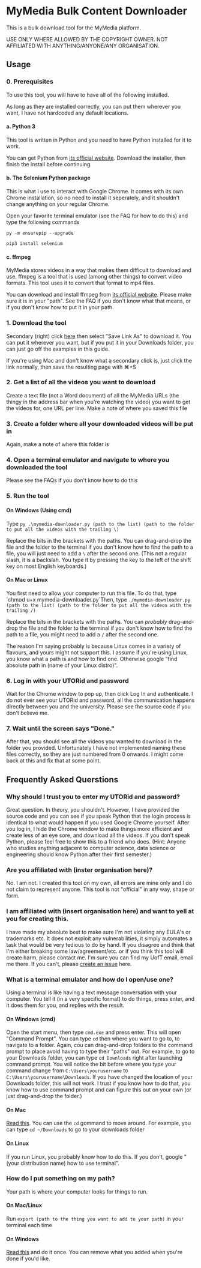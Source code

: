 # MyMedia Bulk Content Downloader
This is a bulk download tool for the MyMedia platform.

USE ONLY WHERE ALLOWED BY THE COPYRIGHT OWNER. NOT AFFILIATED WITH ANYTHING/ANYONE/ANY ORGANISATION.

## Usage

### 0. Prerequisites
To use this tool, you will have to have all of the following installed.

As long as they are installed correctly, you can put them wherever you want, I have not hardcoded any default locations.

#### a. Python 3
This tool is written in Python and you need to have Python installed for it to work.

You can get Python from [its official website](https://www.python.org/downloads/). Download the installer, then finish the install before continuing.

#### b. The Selenium Python package
This is what I use to interact with Google Chrome. It comes with its own Chrome installation, so no need to install it seperately, and it shouldn't change anything on your regular Chrome.

Open your favorite terminal emulator (see the FAQ for how to do this) and type the following commands

```py -m ensurepip --upgrade```

```pip3 install selenium ```

#### c. ffmpeg
MyMedia stores videos in a way that makes them difficult to download and use. ffmpeg is a tool that is used (among other things) to convert video formats. This tool uses it to convert that format to mp4 files.

You can download and install ffmpeg from [its official website](https://www.ffmpeg.org/). Please make sure it is in your "path". See the FAQ if you don't know what that means, or if you don't know how to put it in your path.

### 1. Download the tool
Secondary (right) click [here](https://raw.githubusercontent.com/egefeyzioglu/mymedia-download/main/mymedia-downloader.py) then select "Save Link As" to download it. You can put it wherever you want, but if you put it in your Downloads folder, you can just go off the examples in this guide.

If you're using Mac and don't know what a secondary click is, just click the link normally, then save the resulting page with ⌘+S

### 2. Get a list of all the videos you want to download
Create a text file (not a Word document) of all the MyMedia URLs (the thingy in the address bar when you're watching the video) you want to get the videos for, one URL per line. Make a note of where you saved this file

### 3. Create a folder where all your downloaded videos will be put in
Again, make a note of where this folder is

### 4. Open a terminal emulator and navigate to where you downloaded the tool
Please see the FAQs if you don't know how to do this

### 5. Run the tool
#### On Windows (Using cmd)
Type `py .\mymedia-downloader.py (path to the list) (path to the folder to put all the videos with the trailing \)`

Replace the bits in the brackets with the paths. You can drag-and-drop the file and the folder to the terminal if you don't know how to find the path to a file, you will just need to add a `\` after the second one. (This not a regular slash, it is a backslah. You type it by pressing the key to the left of the shift key on most English keyboards.)

#### On Mac or Linux
You first need to allow your computer to run this file. To do that, type ´chmod u+x mymedia-downloader.py´Then, type `./mymedia-downloader.py (path to the list) (path to the folder to put all the videos with the trailing /)`

Replace the bits in the brackets with the paths. You can _probably_ drag-and-drop the file and the folder to the terminal if you don't know how to find the path to a file, you might need to add a `/` after the second one.

The reason I'm saying probably is because Linux comes in a variety of flavours, and yours might not support this. I assume if you're using Linux, you know what a path is and how to find one. Otherwise google "find absolute path in (name of your Linux distro)".

### 6. Log in with your UTORid and password
Wait for the Chrome window to pop up, then click Log In and authenticate. I do not ever see your UTORid and password, all the communication happens directly between you and the university. Please see the source code if you don't believe me.

### 7. Wait until the screen says "Done."
After that, you should see all the videos you wanted to download in the folder you provided. Unfortunately I have not implemented naming these files correctly, so they are just numbered from 0 onwards. I might come back at this and fix that at some point.


## Frequently Asked Querstions

### Why should I trust you to enter my UTORid and password?
Great question. In theory, you shouldn't. However, I have provided the source code and you can see if you speak Python that the login process is identical to what would happen if you used Google Chrome yourself. After you log in, I hide the Chrome window to make things more efficient and create less of an eye sore, and download all the videos. If you don't speak Python, please feel free to show this to a friend who does. (Hint: Anyone who studies anything adjacent to computer science, data science or engineering should know Python after their first semester.)

### Are you affiliated with (inster organisation here)?
No. I am not. I created this tool on my own, all errors are mine only and I do not claim to represent anyone. This tool is not "official" in any way, shape or form.

### I am affiliated with (insert organisation here) and want to yell at you for creating this.
I have made my absolute best to make sure I'm not violating any EULA's or trademarks etc. It does not exploit any vulnerabilities, it simply automates a task that would be very tedious to do by hand. If you disagree and think that I'm either breaking some law/agreement/etc. or if you think this tool will create harm, please contact me. I'm sure you can find my UofT email, email me there. If you can't, please [create an issue](https://github.com/egefeyzioglu/mymedia-download/issues/new) here.

### What is a terminal emulator and how do I open/use one?
Using a terminal is like having a text message conversation with your computer. You tell it (in a very specific format) to do things, press enter, and it does them for you, and replies with the result.
#### On Windows (cmd)
Open the start menu, then type `cmd.exe` and press enter. This will open "Command Prompt". You can type `cd` then where you want to go to, to navigate to a folder. Again, cou can drag-and-drop folders to the command prompt to place avoid having to type their "paths" out. For example, to go to your Downloads folder, you can type `cd Downloads` right after launching command prompt. You will notice the bit before where you type your command change from `C:\Users\yourusername` to `C:\Users\yourusername\Downloads`. If you have changed the location of your Downloads folder, this will not work. I trust if you know how to do that, you know how to use command prompt and can figure this out on your own (or just drag-and-drop the folder.)
#### On Mac
[Read this](https://support.apple.com/en-ca/guide/terminal/apd5265185d-f365-44cb-8b09-71a064a42125/mac). You can use the `cd` gommand to move around. For example, you can type `cd ~/Downloads` to go to your downloads folder
#### On Linux
If you run Linux, you probably know how to do this. If you don't, google "(your distribution name) how to use terminal".

### How do I put something on my path?
Your path is where your computer looks for things to run.
#### On Mac/Linux
Run `export (path to the thing you want to add to your path)` in your terminal each time
#### On Windows
[Read this](https://docs.microsoft.com/en-us/previous-versions/office/developer/sharepoint-2010/ee537574(v=office.14)) and do it once. You can remove what you added when you're done if you'd like.
